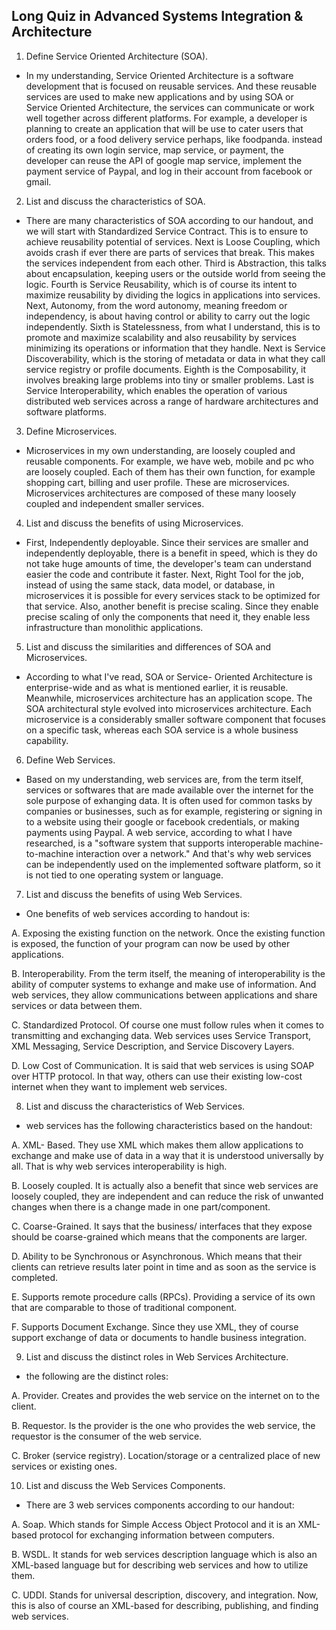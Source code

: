 ## Long Quiz in Advanced Systems Integration & Architecture
1. Define Service Oriented Architecture (SOA).
- In my understanding, Service Oriented Architecture is a software development that is focused on reusable services. And these reusable services are used to make new applications and by using SOA or Service Oriented Architecture, the services can communicate or work well together across different platforms. For example, a developer is planning to create an application that will be use to cater users that orders food, or a food delivery service perhaps, like foodpanda. instead of creating its own login service, map service, or payment, the developer can reuse the API of google map service, implement the payment service of Paypal, and log in their account from facebook or gmail.

2. List and discuss the characteristics of SOA.
- There are many characteristics of SOA according to our handout, and we will start with Standardized Service Contract. This is to ensure to achieve reusability potential of services. Next is Loose Coupling, which avoids crash if ever there are parts of services that break. This makes the services independent from each other. Third is Abstraction, this talks about encapsulation, keeping users or the outside world from seeing the logic. Fourth is Service Reusability, which is of course its intent to maximize reusability by dividing the logics in applications into services. Next, Autonomy, from the word autonomy, meaning freedom or independency, is about having control or ability to carry out the logic independently. Sixth is Statelessness, from what I understand, this is to promote and maximize scalability and also reusability by services minimizing its operations or information that they handle. Next is Service Discoverability, which is the storing of metadata or data in what they call service registry or profile documents. Eighth is the Composability, it involves breaking large problems into tiny or smaller problems. Last is Service Interoperability, which enables the operation of various distributed web services across a range of hardware architectures and software platforms.

3. Define Microservices.
- Microservices in my own understanding, are loosely coupled and reusable components. For example, we have web, mobile and pc who are loosely coupled. Each of them has their own function, for example shopping cart, billing and user profile. These are microservices. Microservices architectures are composed of these many loosely coupled and independent smaller services.

4. List and discuss the benefits of using Microservices.
- First, Independently deployable. Since their services are smaller and independently deployable, there is a benefit in speed, which is they do not take huge amounts of time, the developer's team can understand easier the code and contribute it faster. Next, Right Tool for the job, instead of using the same stack, data model, or database, in microservices it is possible for every services stack to be optimized for that service. Also, another benefit is precise scaling. Since they enable precise scaling of only the components that need it, they enable less infrastructure than monolithic applications.

5. List and discuss the similarities and differences of SOA and Microservices.
- According to what I've read, SOA or Service- Oriented Architecture is enterprise-wide and as what is mentioned earlier, it is reusable. Meanwhile, microservices architecture has an application scope. The SOA architectural style evolved into microservices architecture. Each microservice is a considerably smaller software component that focuses on a specific task, whereas each SOA service is a whole business capability. 

6. Define Web Services.
- Based on my understanding, web services are, from the term itself, services or softwares that are made available over the internet for the sole purpose of exhanging data. It is often used for common tasks by companies or businesses, such as for example, registering or signing in to a website using their google or facebook credentials, or making payments using Paypal. A web service, according to what I have researched, is a "software system that supports interoperable machine-to-machine interaction over a network." And that's why web services can be independently used on the implemented software platform, so it is not tied to one operating system or language.

7. List and discuss the benefits of using Web Services.
- One benefits of web services according to handout is:

A. Exposing the existing function on the network. Once the existing function is exposed, the function of your program can now be used by other applications.

B. Interoperability. From the term itself, the meaning of interoperability is the ability of computer systems to exhange and make use of information. And web services, they allow communications between applications and share services or data between them.

C. Standardized Protocol. Of course one must follow rules when it comes to transmitting and exchanging data. Web services uses Service Transport, XML Messaging, Service Description, and Service Discovery Layers.

D. Low Cost of Communication. It is said that web services is using SOAP over HTTP protocol. In that way, others can use their existing low-cost internet when they want to implement web services.

8. List and discuss the characteristics of Web Services.
- web services has the following characteristics based on the handout:

A. XML- Based. They use XML which makes them allow applications to exchange and make use of data in a way that it is understood universally by all. That is why web services interoperability is high. 

B. Loosely coupled. It is actually also a benefit that since web services are loosely coupled, they are independent and can reduce the risk of unwanted changes when there is a change made in one part/component. 

C. Coarse-Grained. It says that the business/ interfaces that they expose should be coarse-grained which means that the components are larger.

D. Ability to be Synchronous or Asynchronous. Which means that their clients can retrieve results later point in time and as soon as the service is completed.

E. Supports remote procedure calls (RPCs). Providing a service of its own that are comparable to those of traditional component.

F. Supports Document Exchange. Since they use XML, they of course support exchange of data or documents to handle business integration.

9. List and discuss the distinct roles in Web Services Architecture.
- the following are the distinct roles:

A. Provider. Creates and provides the web service on the internet on to the client.

B. Requestor. Is the provider is the one who provides the web service, the requestor is the consumer of the web service.

C. Broker (service registry). Location/storage or a centralized place of new services or existing ones.

10. List and discuss the Web Services Components.
- There are 3 web services components according to our handout:

A. Soap. Which stands for Simple Access Object Protocol and it is an XML-based protocol for exchanging information between computers.

B. WSDL. It stands for web services description language which is also an XML-based language but for describing web services and how to utilize them.

C. UDDI. Stands for universal description, discovery, and integration. Now, this is also of course an XML-based for describing, publishing, and finding web services.
